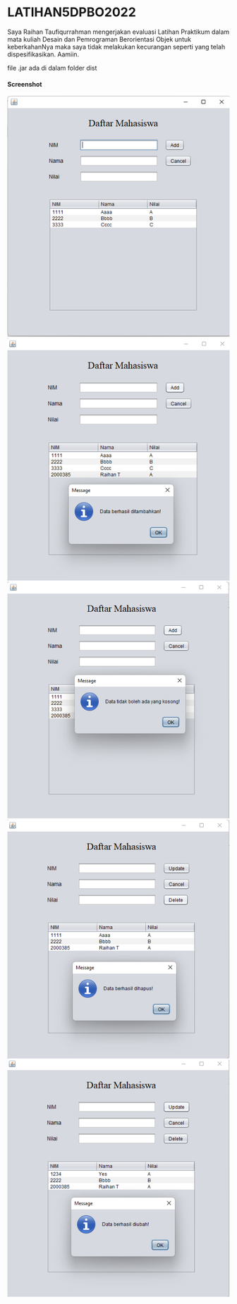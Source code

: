# LATIHAN5DPBO2022
Saya Raihan Taufiqurrahman mengerjakan evaluasi Latihan Praktikum dalam mata kuliah Desain dan Pemrograman Berorientasi Objek untuk keberkahanNya maka saya tidak melakukan kecurangan seperti yang telah dispesifikasikan. Aamiin.

file .jar ada di dalam folder dist

#### Screenshot
![1](https://github.com/raihantaufiq/LATIHAN5DPBO2022/blob/main/screenshot/s1.png?raw=true)
![2](https://github.com/raihantaufiq/LATIHAN5DPBO2022/blob/main/screenshot/s2.png?raw=true)
![3](https://github.com/raihantaufiq/LATIHAN5DPBO2022/blob/main/screenshot/s3.png?raw=true)
![4](https://github.com/raihantaufiq/LATIHAN5DPBO2022/blob/main/screenshot/s4.png?raw=true)
![5](https://github.com/raihantaufiq/LATIHAN5DPBO2022/blob/main/screenshot/s5.png?raw=true)

